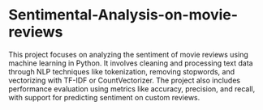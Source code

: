 # Sentimental-Analysis-on-movie-reviews
This project focuses on analyzing the sentiment of movie reviews using machine learning in Python. It involves cleaning and processing text data through NLP techniques like tokenization, removing stopwords, and vectorizing with TF-IDF or CountVectorizer. The project also includes performance evaluation using metrics like accuracy, precision, and recall, with support for predicting sentiment on custom reviews.

